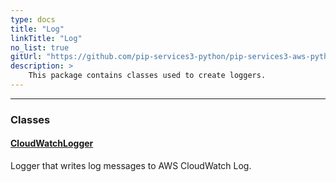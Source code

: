 ```yaml
---
type: docs
title: "Log"
linkTitle: "Log"
no_list: true
gitUrl: "https://github.com/pip-services3-python/pip-services3-aws-python"
description: >
    This package contains classes used to create loggers.
---
```

---

<div class="module-body"> 


### Classes

#### [CloudWatchLogger](cloud_watch_logger)
Logger that writes log messages to AWS CloudWatch Log.


</div>
